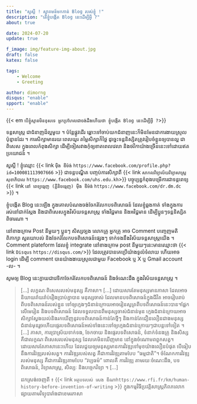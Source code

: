 ```yaml
---
title: "​សួស្តី ! ស្វាគមន៍​មក​កាន់ Blog របស់​ខ្ញុំ !"
description: "តើ​ខ្ញុំ​បង្កើត​ Blog នេះ​ដើម្បី​អ្វី ?"
about: true

date: 2024-07-20
update: true

f_image: img/feature-img-about.jpg
draft: false
katex: false

tags:
    - Welcome
    - Greeting

author: dimorng
disqus: "enable"
spport: "enable"
---
```


{{< em `បើ​ខ្ញុំ​ស្មាន​មិន​ខុស​ទេ អ្នក​ប្រហែល​ជា​ចង់​ដឹង​ហើយ​ថា​ ខ្ញុំ​បង្កើត​ Blog នេះ​ដើម្បី​អ្វី ?`>}}

ទន្តសាស្ត្រ ជា​ជំនាញ​ដ៏​ល្អ​មួយ ។ ប៉ន្តែ​ផ្លូវដើរ​ ឆ្ពោះ​ទៅចាប់យក​ជំនាញ​នេះ​ ក៏​មិន​មែន​ជាការ​ងាយ​ស្រួល​ប៉ុន្មាន​ដែរ ។ ការ​សិក្សា​មាន​រយៈពេល​យូរ តម្លៃសិក្សា​ក៏​ថ្លៃ ដូច្នេះ​ ទន្តនិស្សិត​ត្រូវ​រៀបចំខ្លួនឲ្យបាន​ល្អ ជាពិសេស​ ក្នុង​ពេល​កំពុង​សិក្សា ដើម្បី​ចៀសវាង​​កុំឲ្យ​ខាតពេល​វេលា និង​ថវិកាយ៉ាង​ច្រើន​នេះ​​ទៅ​ដោយ​ឥត​ប្រយោជន៍ ។

សួស្ដី ! ខ្ញុំ​ឈ្មោះ {{< link `ម៉ឹង ឌីម៉ង់` `https://www.facebook.com/profile.php?id=100081113907666` >}} ជាទន្តបណ្ឌិត បញ្ចប់ការសិក្សាពី {{< link `សាកលវិទ្យាល័យវិទ្យាសាស្ត្រ​សុខាភិបាល` `https://www.facebook.com/uhs.edu.kh`>}} បច្ចុប្បន្ន​កំពុងបម្រើការ​ ជាទន្តពេទ្យ​ {{< link `នៅ ពេទ្យធ្មេញ (គ្លីនិចធ្មេញ) ម៉ឹង ឌីម៉ង់` `https://www.facebook.com/dr.dm.dc` >}} ។

ខ្ញុំ​បង្កើត​ Blog នេះឡើង ក្នុង​គោលបំណង​ចង់​ចែក​រំលែក​បទពិសោធន៍ ដែល​ខ្ញុំ​ឆ្លងកាត់ ទាំង​ក្នុង​ការ​រស់នៅ​ជាក់ស្ដែង និងជាពិសេសក្នុងវិស័យទន្តសាស្ត្រ​ ទាំងវិជ្ជមាន និង​អវិជ្ជមាន ដើម្បី​ប្អូន​ៗទន្តនិស្សិត​ពិចារណា ។

នៅ​ខាង​ក្រោម​ Post នីមួយៗ ​ប្អូនៗ​ សិស្ស​ច្បង​ លោកគ្រូ អ្នក​គ្រូ អាច Comment បញ្ចេញមតិ ពិភាក្សា សួរយោបល់ និង​ចែករំលែក​បទពិសោធន៍​ផ្សេងៗ ទាក់ទង​នឹង​វិស័យ​ទន្តសាស្ត្រ​យើង ។ Comment plateform ដែល​ខ្ញុំ​ integrate នៅ​ខាង​ក្រោម​ post នីមួយៗ​នេះ​មាន​ឈ្មោះ​ថា {{< link `Disqus` `https://disqus.com/`>}} ដែល​ត្រូវ​បាន​គេ​ប្រើ​យ៉ាង​ទូលំទំលាយ ហើយ​អាច​ login ដើម្បី comment បាន​យ៉ាង​ងាយ​ស្រួល​ជាមួយ Facebook ឬ X ឬ Gmail account -ល- ។

សូម​ឲ្យ Blog នេះ​ក្លាយ​ជា​​វេទិកា​ចែក​រំលែក​បទពិសោធន៍​ និង​ចំណេះដឹង​ ក្នុង​វិស័យ​ទន្តសាស្ត្រ ។

> [...] លក្ខណៈពិសេស​របស់​មនុស្ស គឺ​ភាសា។ [...] ដោយសារ​តែមនុស្ស​មាន​ភាសា ដែល​អាច​និយាយ​រ៉ាយរ៉ាប់​រឿង​ប្រាប់គ្នា​បាន មនុស្ស​ចាស់ ដែល​មាន​បទពិសោធន៍​ក្នុង​ជីវិត អាច​រៀបរាប់​ពីបទ​ពិសោធន៍​របស់​ខ្លួន ទៅ​ឲ្យ​ក្មេងៗ​ជំនាន់ក្រោយ​អាច​រៀនសូត្រ​ពីបទពិសោធន៍​នេះ​បាន។ ​ផ្អែក​លើ​មេរៀន និង​បទពិសោធន៍ ដែល​ទទួលបាន​ពី​មនុស្ស​ចាស់​ជំនាន់មុន ក្មេងជំនាន់ក្រោយ​អាច​សិក្សា​ស្វែងយល់​និង​រកឃើញ​នូវ​បទពិសោធន៍​កាន់តែ​ថ្មីៗ និង​កាន់តែ​​ជឿនលឿន​ជាង​មនុស្ស​ជំនាន់មុន​ រួចហើយ​​​ផ្ទេរ​បទពិសោធន៍​អស់ទាំងនេះ​​ទៅ​ឲ្យ​ក្មេង​ជំនាន់ក្រោយៗ​ជា​បន្ត​ទៅទៀត ។ [...] ភាសា, ការប្រាស្រ័យទាក់ទង, ​ចែកចាយ និង​ផ្ទេរបទពិសោធន៍, ទំនាក់ទំនង​គ្រូ និង​សិស្ស គឺ​ជា​លក្ខណៈ​ពិសេស​​របស់​មនុស្ស ដែល​គេ​មិនឃើញ​មាន នៅ​ក្នុង​ចំណោម​ពពួកសត្វ។ ដោយសារ​​តែ​ភាសានេះ​ហើយ ដែល​ជួយ​ឲ្យ​​មនុស្ស​មាន​ការ​វិវឌ្ឍ​ទៅមុខ​យ៉ាងលឿន​បំផុត បើ​ធៀប​នឹង​ការ​វិវឌ្ឍ​របស់​សត្វ។ ការវិវឌ្ឍ​របស់​សត្វ គឺ​ជា​ការ​វិវឌ្ឍ​តាមបែប “ធម្មជាតិ”។ ចំណែក​ការវិវឌ្ឍ​របស់​មនុស្ស គឺ​ជា​ការ​វិវឌ្ឍ​តាមបែប “វប្បធម៌” ពោលគឺ ការ​វិវឌ្ឍ​ តាមរយៈ​ចំណេះដឹង, បទពិសោធន៍, វិទ្យាសាស្រ្ត, សិល្បៈ និង​បច្ចេកវិទ្យា ។ [...]
>
> <span class="attribution">ដកស្រង់​ចេញពី ៖ {{< link `អត្ថបទ​របស់​ សេង ឌីណា​` `https://www.rfi.fr/km/human-history-before-invention-of-writing` >}} ក្នុង​កម្មវិធី​ប្រវត្តិសាស្ត្រភិពភ​លោក ផ្សាយ​តាម​វិទ្យុបារាំង​ជា​ខេមរ​ភាសា</span>

<!-- UNSPLASH IMAGE URL NOT WORKING

<figure class="full">
  <img src="https://source.unsplash.com/random/1080/?nature,water" alt="random nature photo from unsplash.com" />
  <figcaption><span>Photo from Unsplash</span></figcaption>
</figure>

-->

